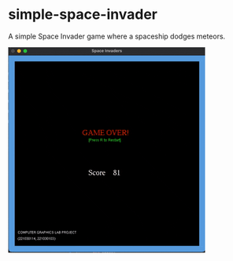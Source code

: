 # simple-space-invader
A simple Space Invader game where a spaceship dodges meteors.

![Demo of the game](./sample.gif)
